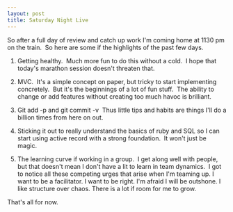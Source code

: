 ```yaml
---
layout: post
title: Saturday Night Live
---
```


So after a full day of review and catch up work I'm coming home at 1130 pm on the train.  So here are some if the highlights of the past few days.

1. Getting healthy.  Much more fun to do this without a cold.  I hope that today's marathon session doesn't threaten that.

2. MVC.  It's a simple concept on paper, but tricky to start implementing concretely.  But it's the beginnings of a lot of fun stuff.  The ability to change or add features without creating too much havoc is brilliant.

3. Git add -p and git commit -v  Thus little tips and habits are things I'll do a billion times from here on out.

4. Sticking it out to really understand the basics of ruby and SQL so I can start using active record with a strong foundation.  It won't just be magic.

5. The learning curve if working in a group.  I get along well with people, but that doesn't mean I don't have a lit to learn in team dynamics.  I got to notice all these competing urges that arise when I'm teaming up. I want to be a facilitator. I want to be right. I'm afraid I will be outshone. I like structure over chaos. There is a lot if room for me to grow.

That's all for now.

